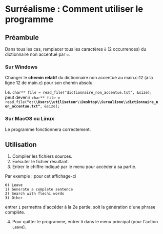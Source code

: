 # Surréalisme : Comment utiliser le programme
## Préambule

Dans tous les cas, remplacer tous les caractères `ö` (2 occurrences) du dictionnaire non accentué par `o`.
### Sur Windows
Changer le **chemin relatif** du dictionnaire non accentué au main.c:12 (à la ligne 12 de main.c) pour son chemin absolu.

i.e. `char** file = read_file("dictionnaire_non_accentue.txt", &size);` 
peut devenir `char** file = read_file(`**`"c:\\Users\\utilisateur\\Desktop\\Surealisme\\dictionnaire_non_accentue.txt"`**`, &size);`

### Sur MacOS ou Linux
Le programme fonctionnera correctement.

## Utilisation
1. Compiler les fichiers sources. 
2. Exécuter le fichier résultant. 
3. Entrer le chiffre indiqué par le menu pour accéder à sa partie.

Par exemple : 
pour cet affichage-ci
```
0) Leave 
1) Generate a complete sentence 
2) Search with flechi words 
3) Other
```
entrer `1` permettra d'accéder à la 2e partie, soit la génération d'une phrase complète.

4. Pour quitter le programme, entrer `0` dans le menu principal (pour l'action `Leave`).
